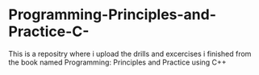 # Programming-Principles-and-Practice-C-
This is a repositry where i upload the drills and excercises i finished from the book named Programming: Principles and Practice using C++
